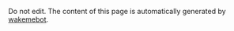 <!-- desktop.start -->
Do not edit. The content of this page is automatically generated by [wakemebot](https://github.com/upciti/wakemebot/).
<!-- desktop.end -->
